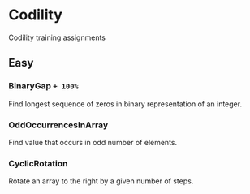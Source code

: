 # Codility
Codility training assignments

## Easy
### BinaryGap ```+ 100% ```
Find longest sequence of zeros in binary representation of an integer.
### OddOccurrencesInArray
Find value that occurs in odd number of elements.
### CyclicRotation
Rotate an array to the right by a given number of steps.
